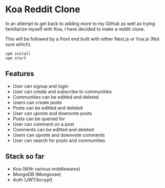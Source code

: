 # Koa Reddit Clone

In an attempt to get back to adding more to my Github as well as trying familiarize myself with Koa, I have decided to make a reddit clone.  

This will be followed by a front end built with either Next.js or Vue.js (Not sure which).

    npm install
    npm start

## Features

 - User can signup and login
 - User can create and subscribe to communities
 - Communities can be editted and deleted
 - Users can create posts
 - Posts can be editted and deleted
 - User can upvote and downvote posts
 - Posts can be queried for
 - User can comment on a post
 - Comments can be editted and deleted
 - Users can upvote and downvote comments
 - User can search for posts and communities

## Stack so far

 - Koa (With various middlewares)
 - MongoDB (Mongoose)
 - Auth (JWT/bcrypt)